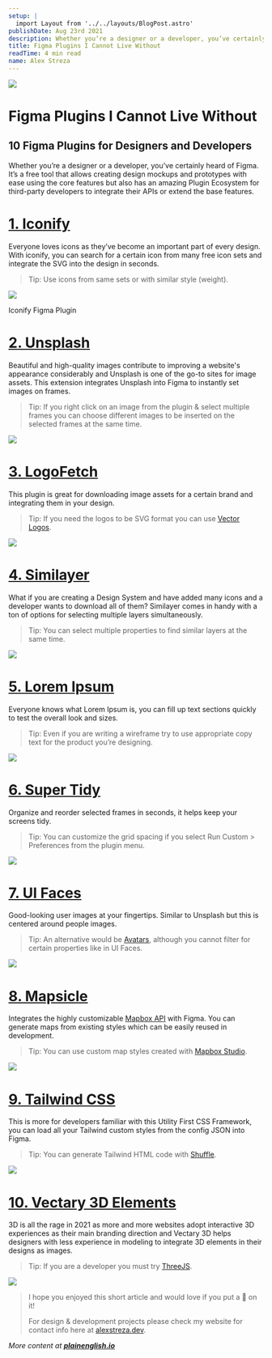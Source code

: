 ```yaml
---
setup: |
  import Layout from '../../layouts/BlogPost.astro'
publishDate: Aug 23rd 2021
description: Whether you’re a designer or a developer, you’ve certainly heard of Figma. It’s a free tool that allows creating design mockups and prototypes with ease using the core features but also has an…
title: Figma Plugins I Cannot Live Without
readTime: 4 min read
name: Alex Streza
---
```


![](https://miro.medium.com/max/1400/1*pbun8rcTW2R-H7G_cP0EHw.png)

# Figma Plugins I Cannot Live Without

## 10 Figma Plugins for Designers and Developers

Whether you’re a designer or a developer, you’ve certainly heard of Figma. It’s a free tool that allows creating design mockups and prototypes with ease using the core features but also has an amazing Plugin Ecosystem for third-party developers to integrate their APIs or extend the base features.

# [**1\. Iconify**](https://www.figma.com/community/plugin/735098390272716381/Iconify)

Everyone loves icons as they’ve become an important part of every design. With iconify, you can search for a certain icon from many free icon sets and integrate the SVG into the design in seconds.

> Tip: Use icons from same sets or with similar style (weight).

![](https://miro.medium.com/max/1400/0*7420qdYhIAwQMi7c)

Iconify Figma Plugin

# [2\. Unsplash](https://www.figma.com/community/plugin/738454987945972471/Unsplash)

Beautiful and high-quality images contribute to improving a website's appearance considerably and Unsplash is one of the go-to sites for image assets. This extension integrates Unsplash into Figma to instantly set images on frames.

> Tip: If you right click on an image from the plugin & select multiple frames you can choose different images to be inserted on the selected frames at the same time.

![](https://miro.medium.com/max/1400/0*SVHxgqV3uopNLjwn)

# [3\. LogoFetch](https://www.figma.com/community/plugin/827609259425497670/LogoFetch)

This plugin is great for downloading image assets for a certain brand and integrating them in your design.

> Tip: If you need the logos to be SVG format you can use [Vector Logos](https://www.figma.com/community/plugin/854152902511629627/Vector-Logos).

![](https://miro.medium.com/max/1400/0*jYbC4nlDY8Ji4yax)

# [4\. Similayer](https://www.figma.com/community/plugin/735733267883397781/Similayer)

What if you are creating a Design System and have added many icons and a developer wants to download all of them? Similayer comes in handy with a ton of options for selecting multiple layers simultaneously.

> Tip: You can select multiple properties to find similar layers at the same time.

![](https://miro.medium.com/max/1400/0*nb1CgAbHFLt_OUeJ)

# [5\. Lorem Ipsum](https://www.figma.com/community/plugin/736000994034548392/Lorem-ipsum)

Everyone knows what Lorem Ipsum is, you can fill up text sections quickly to test the overall look and sizes.

> Tip: Even if you are writing a wireframe try to use appropriate copy text for the product you’re designing.

![](https://miro.medium.com/proxy/0*WHdeZesbOl0q3FOd)

# [6\. Super Tidy](https://www.figma.com/community/plugin/731260060173130163/Super-Tidy)

Organize and reorder selected frames in seconds, it helps keep your screens tidy.

> Tip: You can customize the grid spacing if you select Run Custom > Preferences from the plugin menu.

![](https://miro.medium.com/max/1400/0*s_Y6mzJOoodlv_b1)

# [7\. UI Faces](https://www.figma.com/community/plugin/769664006254845172/UI-Faces)

Good-looking user images at your fingertips. Similar to Unsplash but this is centered around people images.

> Tip: An alternative would be [Avatars](https://www.figma.com/community/plugin/739659977030056719/Avatars), although you cannot filter for certain properties like in UI Faces.

![](https://miro.medium.com/max/1400/0*Z_HPiS03wTgVZWm1)

# [8\. Mapsicle](https://www.figma.com/community/plugin/736458162635847353/Mapsicle)

Integrates the highly customizable [Mapbox API](https://www.mapbox.com/) with Figma. You can generate maps from existing styles which can be easily reused in development.

> Tip: You can use custom map styles created with [Mapbox Studio](https://www.mapbox.com/mapbox-studio/).

![](https://miro.medium.com/max/1400/0*lmFe3AmNAG7RarPd)

# [9\. Tailwind CSS](https://www.figma.com/community/plugin/738806869514947558/Tailwind-CSS)

This is more for developers familiar with this Utility First CSS Framework, you can load all your Tailwind custom styles from the config JSON into Figma.

> Tip: You can generate Tailwind HTML code with [Shuffle](https://shuffle.dev/).

![](https://miro.medium.com/max/1400/0*cVrqAnbTvytDilfe)

# [10\. Vectary 3D Elements](https://www.figma.com/community/plugin/769588393361258724/Vectary-3D-Elements)

3D is all the rage in 2021 as more and more websites adopt interactive 3D experiences as their main branding direction and Vectary 3D helps designers with less experience in modeling to integrate 3D elements in their designs as images.

> Tip: If you are a developer you must try [ThreeJS](https://threejs.org/).

![](https://miro.medium.com/max/1400/0*S1eEz46dXucMiDeg)

> I hope you enjoyed this short article and would love if you put a 💜 on it!
>
> For design & development projects please check my website for contact info here at [alexstreza.dev](https://alexstreza.dev/).

_More content at_ [**_plainenglish.io_**](http://plainenglish.io/)
